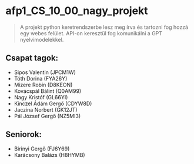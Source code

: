 # afp1_CS_10_00_nagy_projekt

> A projekt python keretrendszerbe lesz meg írva és tartozni fog hozzá egy webes felület. API-on keresztül fog komunikálni a GPT nyelvimodelekkel.

## Csapat tagok:

+ Sipos Valentin (JPCM1W)
+ Tóth Dorina (FYA26Y)
+ Mizere Robin (D8KEON)
+ Kovácspál Bálint (Q0AM99)
+ Nagy Kristóf (GL66YI)
+ Kinczel Ádám Gergő (CDYW8D)
+ Jaczina Norbert (GK12JT)
+ Pál József Gergő (NZ5MI3)

## Seniorok:

+ Birinyi Gergő (FJ6Y69)
+ Karácsony Balázs (H8HYMB)
